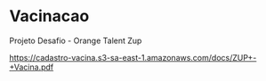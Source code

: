 # Vacinacao
Projeto Desafio - Orange Talent Zup

  https://cadastro-vacina.s3-sa-east-1.amazonaws.com/docs/ZUP+-+Vacina.pdf
